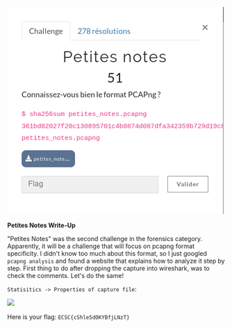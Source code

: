 ![](images/img1.png)

**Petites Notes Write-Up**

"Petites Notes" was the second challenge in the forensics category. Apparently, it will be a challenge that will focus on pcapng format specificity. I didn't know too much about this format, so I just googled ```pcapng analysis``` and found a website that explains how to analyze it step by step. First thing to do after dropping the capture into wireshark, was to check the comments. Let's do the same!

```Statisitics -> Properties of capture file```:

![](images/img2.png)

Here is your flag: ```ECSC{cShle5dOKYBfjLNzT} ```

